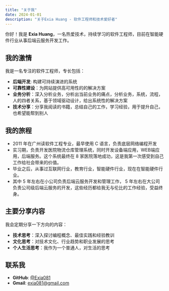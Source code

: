 ```yaml
---
title: "关于我"
date: 2024-01-01
description: "关于Exia Huang - 软件工程师和技术爱好者"
---
```


你好！我是 **Exia Huang**，一名热爱技术，持续学习的软件工程师，目前在智能硬件行业从事后端云服务开发工作。

## 我的激情

我是一名专注的软件工程师，专长包括：

- **后端开发**: 构建可持续演进的系统
- **可靠性建设**：为网站提供高可用性的的解决方案
- **业务分析**：深入分析业务，分析出当前业务的痛点，分析业务，系统，流程，人的四者关系，基于领域驱动设计，给出系统性的解决方案
- **技术分享**：分享我阅读的书籍，总结自己的工作，学习经验，用于提升自己，也希望能帮到别人

## 我的旅程

- 2011 年在广州读软件工程专业，最早使用 C 语言，负责底层网络编程开发
- 实习期，负责开发医院物流仓库管理系统，同时开发设备端应用，WEB端应用，后端服务。这个系统最终在 8 家医院落地成功，这是我第一次感受到自己工作给社会带来的价值。
- 毕业之后，从事过互联网行业，教育行业，智能硬件行业，现在在智能硬件行业。
- 其中 5 年左右在小公司负责后端云服务开发和管理工作， 5 年左右在大公司负责公司级后端云服务的开发，这些经历都给我无与伦比的工作经验，受益终身。

## 主要分享内容

我会定期分享一下方向的内容：

- **技术思考**：深入探讨编程概念、最佳实践和经验教训
- **文化思考**：对技术文化、行业趋势和职业发展的思考
- **个人生活思考**：我作为一个普通人，对生活的思考

## 联系我

- **GitHub**: [@Exia081](https://github.com/Exia081)
- **Gmail**: [exia081@gmail.com](mailto:exia081@gmail.com)
